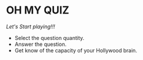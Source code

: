 # OH MY QUIZ

*Let's Start playing!!!*

* Select the question quantity.
* Answer the question.
* Get know of the capacity of your Hollywood brain.
